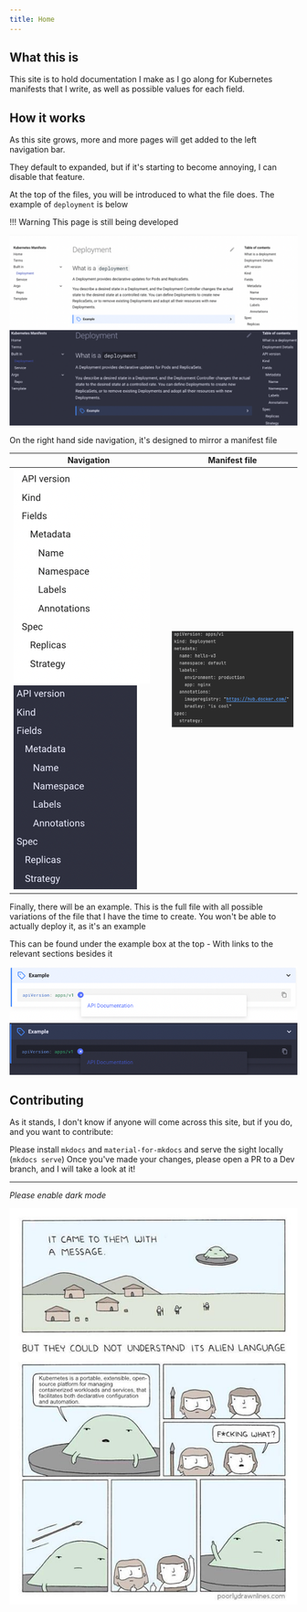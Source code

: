 ```yaml
---
title: Home
---
```



## What this is

This site is to hold documentation I make as I go along for Kubernetes manifests that I write, as well as possible values
for each field.

## How it works

As this site grows, more and more pages will get added to the left navigation bar.

They default to expanded, but if it's starting to become annoying, I can disable that feature.

At the top of the files, you will be introduced to what the file does. The example of `deployment` is below

!!! Warning
    This page is still being developed


![](assets/light-deployment.png#only-light)
![](assets/dark-deployment.png#only-dark)

On the right hand side navigation, it's designed to mirror a manifest file

| Navigation                                                                                    | Manifest file                   |
|-----------------------------------------------------------------------------------------------|---------------------------------|
| ![](assets/light-deployment-nav.png#only-light) ![](assets/dark-deployment-nav.png#only-dark) | ![](assets/light-deployment-file.png) |

Finally, there will be an example. This is the full file with all possible variations of the file that I have the time to create.
You won't be able to actually deploy it, as it's an example

This can be found under the example box at the top - With links to the relevant sections besides it

![](assets/light-example.png#only-light)
![](assets/dark-example.png#only-dark)

## Contributing

As it stands, I don't know if anyone will come across this site, but if you do, and you want to contribute:

Please install `mkdocs` and `material-for-mkdocs` and serve the sight locally (`mkdocs serve`)
Once you've made your changes, please open a PR to a Dev branch, and I will take a look at it!


---

_Please enable dark mode_

![](assets/meme.png#only-dark)